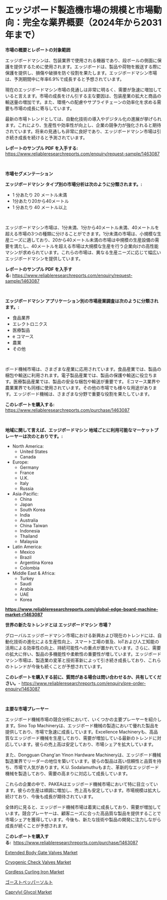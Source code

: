 <p><h1>エッジボード製造機市場の規模と市場動向：完全な業界概要（2024年から2031年まで）</h1></p><p><strong>市場の概要とレポートの対象範囲</strong></p>
<p><p>エッジボードマシンは、包装業界で使用される機器であり、段ボールの側面に保護を提供するために使用されます。エッジボードは、製品や荷物を搬送する際に保護を提供し、損傷や破損を防ぐ役割を果たします。エッジボードマシン市場は、予測期間中に年率6.9%で成長すると予想されています。</p><p>現在のエッジボードマシン市場の見通しは非常に明るく、需要が急速に増加していると言えます。市場の成長をけん引する主な要因は、包装産業の拡大と商品の輸送量の増加です。また、環境への配慮やサプライチェーンの効率化を求める需要も市場の成長に寄与しています。</p><p>最新の市場トレンドとしては、自動化技術の導入やデジタル化の進展が挙げられます。これにより、生産性や効率性が向上し、企業の競争力が強化されると期待されています。将来の見通しも非常に良好であり、エッジボードマシン市場は引き続き成長を続けると予測されています。</p></p>
<p><strong>レポートのサンプル PDF を入手する:</strong> <a href="https://www.reliableresearchreports.com/enquiry/request-sample/1463087">https://www.reliableresearchreports.com/enquiry/request-sample/1463087</a></p>
<p>&nbsp;</p>
<p><strong>市場セグメンテーション</strong></p>
<p><strong>エッジボードマシン タイプ別の市場分析は次のように分類されます。:</strong></p>
<p><ul><li>1 分あたり 20 メートル未満</li><li>1分あたり20から40メートル</li><li>1 分あたり 40 メートル以上</li></ul></p>
<p>&nbsp;</p>
<p><p>エッジボードマシン市場は、1分未満、1分から40メートル未満、40メートルを超える市場の3つの種類に分けることができます。1分未満の市場は、小規模な生産ニーズに適しており、20から40メートル未満の市場は中規模の生産設備の需要を満たし、40メートルを超える市場は大規模な生産を行う企業向けの高性能マシンが求められています。これらの市場は、異なる生産ニーズに応じて幅広いエッジボードマシンを提供しています。</p></p>
<p><strong>レポートのサンプル PDF を入手する:</strong>&nbsp;<a href="https://www.reliableresearchreports.com/enquiry/request-sample/1463087">https://www.reliableresearchreports.com/enquiry/request-sample/1463087</a></p>
<p>&nbsp;</p>
<p><strong> エッジボードマシン アプリケーション別の市場産業調査は次のように分類されます。:</strong></p>
<p><ul><li>食品業界</li><li>エレクトロニクス</li><li>医療製品</li><li>e コマース</li><li>農業</li><li>その他</li></ul></p>
<p>&nbsp;</p>
<p><p>ボード機械市場は、さまざまな産業に応用されています。食品産業では、製品の梱包や輸送に利用されます。電子製品産業では、製品の保護や輸送に役立ちます。医療製品産業では、製品の安全な梱包や輸送が重要です。 Eコマース業界や農業業界でも同様に使用されています。その他の市場でも様々な用途があります。エッジボード機械は、さまざまな分野で重要な役割を果たしています。</p></p>
<p><strong>このレポートを購入する:</strong>&nbsp; <a href="https://www.reliableresearchreports.com/purchase/1463087">https://www.reliableresearchreports.com/purchase/1463087</a></p>
<p>&nbsp;</p>
<p><strong>地域に関して言えば、エッジボードマシン 地域ごとに利用可能なマーケットプレーヤーは次のとおりです。:</strong></p>
<p><ul>
    <li>
        North America:
        <ul>
            <li>United States</li>
            <li>Canada</li>
        </ul>
    </li>
    <li>
        Europe:
        <ul>
            <li>Germany</li>
            <li>France</li>
            <li>U.K.</li>
            <li>Italy</li>
            <li>Russia</li>
        </ul>
    </li>
    <li>
        Asia-Pacific:
        <ul>
            <li>China</li>
            <li>Japan</li>
            <li>South Korea</li>
            <li>India</li>
            <li>Australia</li>
            <li>China Taiwan</li>
            <li>Indonesia</li>
            <li>Thailand</li>
            <li>Malaysia</li>
        </ul>
    </li>
    <li>
        Latin America:
        <ul>
            <li>Mexico</li>
            <li>Brazil</li>
            <li>Argentina Korea</li>
            <li>Colombia</li>
        </ul>
    </li>
    <li>
        Middle East & Africa:
        <ul>
            <li>Turkey</li>
            <li>Saudi</li>
            <li>Arabia</li>
            <li>UAE</li>
            <li>Korea</li>
        </ul>
    </li>
    </ul></p>
<p><strong><a href="https://www.reliableresearchreports.com/global-edge-board-machine-market-r1463087">https://www.reliableresearchreports.com/global-edge-board-machine-market-r1463087</a></strong>&nbsp;</p>
<p><strong>世界の新たなトレンドとは エッジボードマシン 市場？</strong></p>
<p><p>グローバルエッジボードマシン市場における新興および現在のトレンドには、自動化技術の進化による生産性向上、スマート工場の普及、IoTおよび人工知能の活用による効率性の向上、持続可能性への重点が置かれています。さらに、需要の拡大に伴い、製品の多機能性や柔軟性の重要性が増しています。エッジボードマシン市場は、製造業の変革と技術革新によって引き続き成長しており、これらのトレンドが今後も続くことが予想されています。</p></p>
<p><strong>このレポートを購入する前に、質問がある場合は問い合わせるか、共有してください。</strong>- <a href="https://www.reliableresearchreports.com/enquiry/pre-order-enquiry/1463087">https://www.reliableresearchreports.com/enquiry/pre-order-enquiry/1463087</a></p>
<p>&nbsp;</p>
<p><strong>主要な市場プレーヤー</strong></p>
<p><p>エッジボード機械市場の競合分析において、いくつかの主要プレーヤーを紹介します。Sino Top Machineryは、エッジボード機械の製造において優れた製品を提供しており、市場で急速に成長しています。Excellence Machineryも、高品質なエッジボード機械を生産しており、需要が増加している最新のトレンドに対応しています。彼らの売上高は安定しており、市場シェアを拡大しています。</p><p>また、Dongguan Chang'an Yinon Hardware Machineryは、エッジボード機械製造業界でリーダーの地位を築いています。彼らの製品は高い信頼性と品質を持ち、市場で人気があります。K.U. Sodalamuthuもまた、革新的なエッジボード機械を製造しており、需要の高まりに対応して成長しています。</p><p>これらの企業の中で、PAKEAはエッジボード機械市場において特に目立っています。彼らの生産は順調に増加し、売上高も安定しています。市場規模は拡大し続けており、今後も成長が期待されています。</p><p>全体的に見ると、エッジボード機械市場は着実に成長しており、需要が増加しています。競合プレーヤーは、顧客ニーズに合った高品質な製品を提供することで市場シェアを獲得しています。今後も、新たな技術や製品の開発に注力しながら成長が続くことが予想されます。</p></p>
<p><strong>このレポートを購入する:</strong>&nbsp;&nbsp;<a href="https://www.reliableresearchreports.com/purchase/1463087">https://www.reliableresearchreports.com/purchase/1463087</a></p>
<p><p><a href="https://github.com/bmorecock/Market-Research-Report-List-2/blob/main/extended-body-gate-valves-market.md">Extended Body Gate Valves Market</a></p><p><a href="https://github.com/Krish2023na/Market-Research-Report-List-4/blob/main/cryogenic-check-valves-market.md">Cryogenic Check Valves Market</a></p><p><a href="https://www.linkedin.com/pulse/cordless-curling-iron-market-size-outlook-forecast-2024-gtupc?trackingId=kEZ0TRLlBe4XAym1VVq%2BSw%3D%3D">Cordless Curling Iron Market</a></p><p><a href="https://github.com/zekaoe592392/Market-Research-Report-List-1/blob/main/996233030801.md">ゴーストペッパーソルト</a></p><p><a href="https://issuu.com/reportprime-2/docs/caprylyl-glycol-market-size-2030.pptx">Caprylyl Glycol Market</a></p></p>